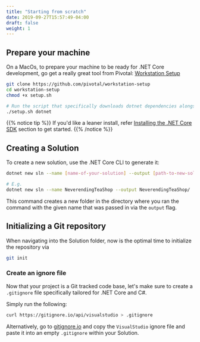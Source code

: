 ```yaml
---
title: "Starting from scratch"
date: 2019-09-27T15:57:49-04:00
draft: false
weight: 1
---
```


## Prepare your machine

On a MacOs, to prepare your machine to be ready for .NET Core development, go get a really
great tool from Pivotal: [Workstation Setup](https://github.com/pivotal/workstation-setup)

```bash
git clone https://github.com/pivotal/workstation-setup
cd workstation-setup
chmod +x setup.sh

# Run the script that specifically downloads dotnet dependencies alongside common tooling
./setup.sh dotnet
```

{{% notice tip %}}
If you'd like a leaner install, refer [Installing the .NET Core SDK](/getting-started/installing-the-sdk)
section to get started.
{{% /notice %}}

## Creating a Solution

To create a new solution, use the .NET Core CLI to generate it:

```bash
dotnet new sln --name [name-of-your-solution] --output [path-to-new-solution-on-file-system]

# E.g.
dotnet new sln --name NeverendingTeaShop --output NeverendingTeaShop/
```

This command creates a new folder in the directory where you ran the command with the given name that was passed in
via the `output` flag.

## Initializing a Git repository

When navigating into the Solution folder, now is the optimal time to initialize the repository via

```bash
git init
```

### Create an ignore file

Now that your project is a Git tracked code base, let's make sure to create a `.gitignore` file specifically
tailored for .NET Core and C#.

Simply run the following:

```bash
curl https://gitignore.io/api/visualstudio > .gitignore
```

Alternatively, go to [gitignore.io](https://gitignore.io) and copy the `VisualStudio` ignore file and paste it into
an empty `.gitignore` within your Solution.





